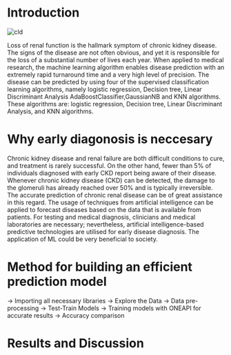 # Introduction
![cld](https://user-images.githubusercontent.com/111365771/219389743-b79cd3c6-b56d-418b-ad75-ede292c1b949.jpeg)

Loss of renal function is the hallmark symptom of chronic kidney disease. The signs of the disease are not often obvious, and yet it is responsible for the loss of a substantial number of lives each year. When applied to medical research, the machine learning algorithm enables disease prediction with an extremely rapid turnaround time and a very high level of precision. The disease can be predicted by using four of the supervised classification learning algorithms, namely logistic regression, Decision tree, Linear Discriminant Analysis AdaBoostClassifier,GaussianNB and KNN algorithms. These algorithms are: logistic regression, Decision tree, Linear Discriminant Analysis, and KNN algorithms.

# Why early diagonosis is neccesary
Chronic kidney disease and renal failure are both difficult conditions to cure, and treatment is rarely successful. On the other hand, fewer than 5% of individuals diagnosed with early CKD report being aware of their disease. Whenever chronic kidney disease (CKD) can be detected, the damage to the glomeruli has already reached over 50% and is typically irreversible. The accurate prediction of chronic renal disease can be of great assistance in this regard. The usage of techniques from artificial intelligence can be applied to forecast diseases based on the data that is available from patients. For testing and medical diagnosis, clinicians and medical laboratories are necessary; nevertheless, artificial intelligence-based predictive technologies are utilised for early disease diagnosis. The application of ML could be very beneficial to society.

# Method for building an efficient prediction model

-> Importing all necessary libraries
-> Explore the Data
-> Data pre-processing
-> Test-Train Models
-> Training models with ONEAPI for accurate results
-> Accuracy comparison

# Results and Discussion

